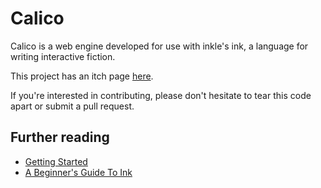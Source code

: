 # Calico

Calico is a web engine developed for use with inkle's ink, a language for writing interactive fiction.

This project has an itch page [here](https://elliotherriman.itch.io/calico).

If you're interested in contributing, please don't hesitate to tear this code apart or submit a pull request.

## Further reading

- [Getting Started](./documentation/getting%20started.md)
- [A Beginner's Guide To Ink](./documentation/ink%20guide.md)
